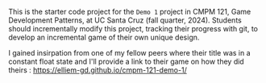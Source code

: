 This is the starter code project for the `Demo 1` project in CMPM 121, Game Development Patterns, at UC Santa Cruz (fall quarter, 2024). Students should incrementally modify this project, tracking their progress with git, to develop an incremental game of their own unique design.

I gained insirpation from one of my fellow peers where their title was in a constant float state and I'll provide a link to their game on how they did theirs : https://elliem-gd.github.io/cmpm-121-demo-1/
